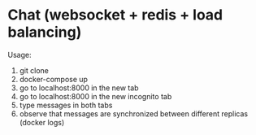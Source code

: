 # Chat (websocket + redis + load balancing)

Usage:

1. git clone
2. docker-compose up
3. go to localhost:8000 in the new tab
4. go to localhost:8000 in the new incognito tab
5. type messages in both tabs
6. observe that messages are synchronized between different replicas (docker logs)
